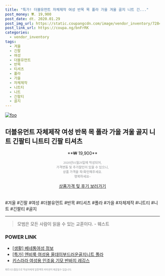 ```yaml
--- 
title: "특가! 더블유먼트 자체제작 여성 반목 목 폴라 가을 겨울 골지 니트 긴..." 
post_money: ₩. 19,900 
post_date: dt. 2020.01.29 
post_img_url: https://static.coupangcdn.com/image/vendor_inventory/7284/b052492346d4e4b537bfd770f603b239286d2696401987ffea0af5f915be.jpg 
post_link_url: https://coupa.ng/bnFrRK 
categories: 
  - vendor_inventory 
tags: 
  - 겨울 
  - 긴팔 
  - 여성 
  - 더블유먼트 
  - 반목 
  - 티셔츠 
  - 폴라 
  - 가을 
  - 자체제작 
  - 니트티 
  - 니트 
  - 긴팔티 
  - 골지 
--- 
```

[![foo](https://static.coupangcdn.com/image/vendor_inventory/7284/b052492346d4e4b537bfd770f603b239286d2696401987ffea0af5f915be.jpg)](https://coupa.ng/bnFrRK) 

## 더블유먼트 자체제작 여성 반목 목 폴라 가을 겨울 골지 니트 긴팔티 니트티 긴팔 티셔츠 
<p style="text-align: center;">**₩ 19,900**</p> 
<p style="text-align: center;"><span style="color: #898c8f; font-family: Georgia,Times,serif; font-size: 0.75em;">2020년01월29일에 작성되어, <br>가격변동 및 추가할인이 있을 수 있으니,<br> 상품 가격을 꼭!확인해주세요.<br>행복하세요~</span> 
</p>	 
<div markdown="0" style="text-align: center;"><a href="https://coupa.ng/bnFrRK" class="btn btn--success">상품가격 및 후기 보러가기</a></div> 
<br><br> 
  #겨울 #긴팔 #여성 #더블유먼트 #반목 #티셔츠 #폴라 #가을 #자체제작 #니트티 #니트 #긴팔티 #골지 
<hr> 

> 모범은 모든 사람이 읽을 수 있는 교훈이다. - 웨스트 


### POWER LINK

* <a href="https://blog.naver.com/fasyy4321/221763710417" target="_blank"> [생활] 베네통여성 정보 </a>
* <a href="https://blog.naver.com/santokki14/221789693888" target="_blank">[특가] 엔비룩 여성용 올데이부드러운골지니트 폴라</a>
* <a href="https://blog.naver.com/fasyy4321/221776741883" target="_blank">키스라라 여성용 인조융 기모 반바지 레깅스</a>

<span style="color: #898c8f; font-family: Georgia,Times,serif; font-size: 0.55em;">파트너스활동으로 작성자에게 일정액의 커미션이 제공될수 있습니다.</span> 
